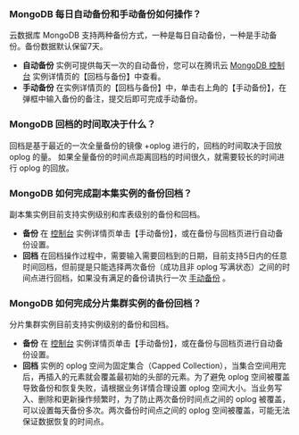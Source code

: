 
### MongoDB 每日自动备份和手动备份如何操作？
云数据库 MongoDB 支持两种备份方式，一种是每日自动备份，一种是手动备份。备份数据默认保留7天。
- **自动备份**
实例可提供每天一次的自动备份，您可以在腾讯云 [MongoDB 控制台](https://console.cloud.tencent.com/mongodb) 实例详情页的【回档与备份】中查看。
- **手动备份**
在实例详情页的【回档与备份】中，单击右上角的【手动备份】，在弹框中输入备份的备注，提交后即可完成手动备份。

### MongoDB 回档的时间取决于什么？
回档是基于最近的一次全量备份的镜像 +oplog 进行的，回档的时间取决于回放 oplog 的量。
如果全量备份的时间点距离回档的时间很久，就需要较长的时间进行 oplog 的回放。

### MongoDB 如何完成副本集实例的备份回档？
副本集实例目前支持实例级别和库表级别的备份和回档。
- **备份**
在 [控制台](https://console.cloud.tencent.com/mongodb) 实例详情页单击【手动备份】，或在备份与回档页进行自动备份设置。
- **回档**
在回档操作过程中，需要输入需要回档到的日期，目前支持5日内的任意时间回档，但前提是只能选择两次备份（成功且非 oplog 写满状态）之间的时间点进行回档，如果没有满足的备份请执行一次 [手动备份](https://cloud.tencent.com/document/product/240/7108) 。

### MongoDB 如何完成分片集群实例的备份回档？
分片集群实例目前支持实例级别的备份和回档。
- **备份**
在 [控制台](https://console.cloud.tencent.com/mongodb) 实例详情页单击【手动备份】，或在备份与回档页进行自动备份设置。
- **回档**
实例的 oplog 空间为固定集合（Capped Collection），当集合空间用完后，再插入的元素就会覆盖最初始的头部的元素。为了避免 oplog 空间被覆盖导致备份和恢复失败，请根据业务详情合理设置 oplog 空间大小。当业务写入、删除和更新操作频繁时，为了防止两次备份时间点之间的 oplog 被覆盖，可以设置每天备份多次。两次备份时间点之间的 oplog 空间被覆盖，可能无法保证数据恢复的时间点。
